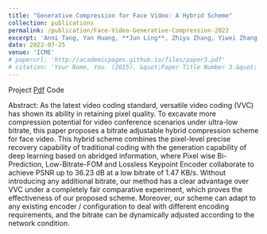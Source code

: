 ```yaml
---
title: "Generative Compression for Face Video: A Hybrid Scheme"
collection: publications
permalink: /publication/Face-Video-Generative-Compression-2022
excerpt: 'Anni Tang, Yan Huang, **Jun Ling**, Zhiyu Zhang, Yiwei Zhang, Rong Xie, Li Song'
date: 2022-07-25
venue: 'ICME'
# paperurl: 'http://academicpages.github.io/files/paper3.pdf'
# citation: 'Your Name, You. (2015). &quot;Paper Title Number 3.&quot; <i>Journal 1</i>. 1(3).'
---
```

Project [Pdf](https://arxiv.org/pdf/2204.10055) Code

Abstract: As the latest video coding standard, versatile video coding (VVC) has shown its ability in retaining pixel quality. To excavate more compression potential for video conference scenarios under ultra-low bitrate, this paper proposes a bitrate adjustable hybrid compression scheme for face video. This hybrid scheme combines the pixel-level precise recovery capability of traditional coding with the generation capability of deep learning based on abridged information, where Pixel wise Bi-Prediction, Low-Bitrate-FOM and Lossless Keypoint Encoder collaborate to achieve PSNR up to 36.23 dB at a low bitrate of 1.47 KB/s. Without introducing any additional bitrate, our method has a clear advantage over VVC under a completely fair comparative experiment, which proves the effectiveness of our proposed scheme. Moreover, our scheme can adapt to any existing encoder / configuration to deal with different encoding requirements, and the bitrate can be dynamically adjusted according to the network condition.
